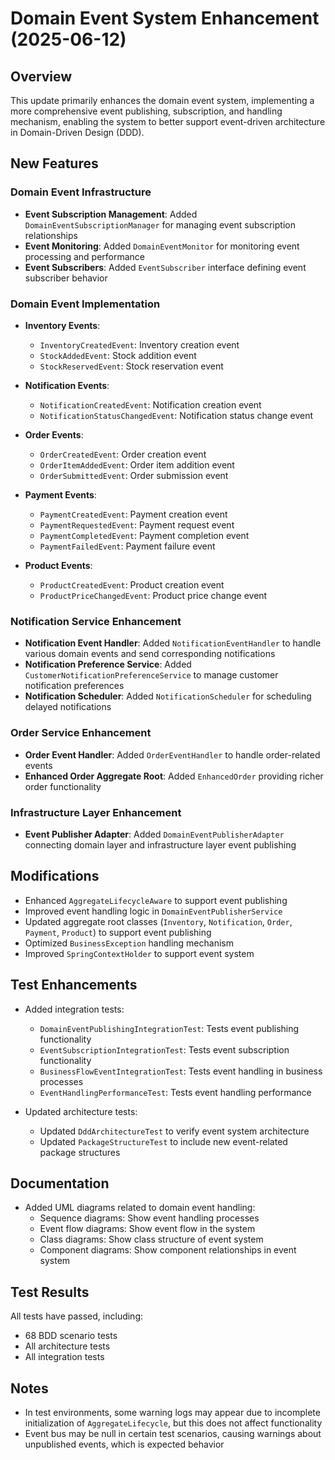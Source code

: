 <!-- This file is auto-translated from docs/en/releases/2025-06-12-domain-event-system-enhancement.md -->
<!-- 此檔案由 docs/en/releases/2025-06-12-domain-event-system-enhancement.md 自動翻譯而來 -->
<!-- Please use Kiro AI to complete the actual translation -->
<!-- 請使用 Kiro AI 完成實際翻譯 -->

# Domain Event System Enhancement (2025-06-12)

## Overview

This update primarily enhances the domain event system, implementing a more comprehensive event publishing, subscription, and handling mechanism, enabling the system to better support event-driven architecture in Domain-Driven Design (DDD).

## New Features

### Domain Event Infrastructure

- **Event Subscription Management**: Added `DomainEventSubscriptionManager` for managing event subscription relationships
- **Event Monitoring**: Added `DomainEventMonitor` for monitoring event processing and performance
- **Event Subscribers**: Added `EventSubscriber` interface defining event subscriber behavior

### Domain Event Implementation

- **Inventory Events**:
  - `InventoryCreatedEvent`: Inventory creation event
  - `StockAddedEvent`: Stock addition event
  - `StockReservedEvent`: Stock reservation event

- **Notification Events**:
  - `NotificationCreatedEvent`: Notification creation event
  - `NotificationStatusChangedEvent`: Notification status change event

- **Order Events**:
  - `OrderCreatedEvent`: Order creation event
  - `OrderItemAddedEvent`: Order item addition event
  - `OrderSubmittedEvent`: Order submission event

- **Payment Events**:
  - `PaymentCreatedEvent`: Payment creation event
  - `PaymentRequestedEvent`: Payment request event
  - `PaymentCompletedEvent`: Payment completion event
  - `PaymentFailedEvent`: Payment failure event

- **Product Events**:
  - `ProductCreatedEvent`: Product creation event
  - `ProductPriceChangedEvent`: Product price change event

### Notification Service Enhancement

- **Notification Event Handler**: Added `NotificationEventHandler` to handle various domain events and send corresponding notifications
- **Notification Preference Service**: Added `CustomerNotificationPreferenceService` to manage customer notification preferences
- **Notification Scheduler**: Added `NotificationScheduler` for scheduling delayed notifications

### Order Service Enhancement

- **Order Event Handler**: Added `OrderEventHandler` to handle order-related events
- **Enhanced Order Aggregate Root**: Added `EnhancedOrder` providing richer order functionality

### Infrastructure Layer Enhancement

- **Event Publisher Adapter**: Added `DomainEventPublisherAdapter` connecting domain layer and infrastructure layer event publishing

## Modifications

- Enhanced `AggregateLifecycleAware` to support event publishing
- Improved event handling logic in `DomainEventPublisherService`
- Updated aggregate root classes (`Inventory`, `Notification`, `Order`, `Payment`, `Product`) to support event publishing
- Optimized `BusinessException` handling mechanism
- Improved `SpringContextHolder` to support event system

## Test Enhancements

- Added integration tests:
  - `DomainEventPublishingIntegrationTest`: Tests event publishing functionality
  - `EventSubscriptionIntegrationTest`: Tests event subscription functionality
  - `BusinessFlowEventIntegrationTest`: Tests event handling in business processes
  - `EventHandlingPerformanceTest`: Tests event handling performance

- Updated architecture tests:
  - Updated `DddArchitectureTest` to verify event system architecture
  - Updated `PackageStructureTest` to include new event-related package structures

## Documentation

- Added UML diagrams related to domain event handling:
  - Sequence diagrams: Show event handling processes
  - Event flow diagrams: Show event flow in the system
  - Class diagrams: Show class structure of event system
  - Component diagrams: Show component relationships in event system

## Test Results

All tests have passed, including:
- 68 BDD scenario tests
- All architecture tests
- All integration tests

## Notes

- In test environments, some warning logs may appear due to incomplete initialization of `AggregateLifecycle`, but this does not affect functionality
- Event bus may be null in certain test scenarios, causing warnings about unpublished events, which is expected behavior

<!-- Translation placeholder - Use Kiro AI to translate this content -->
<!-- 翻譯佔位符 - 請使用 Kiro AI 翻譯此內容 -->
